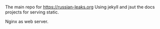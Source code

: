 The main repo for https://russian-leaks.org
Using jekyll and jsut the docs projects for serving static.

Nginx as web server.
